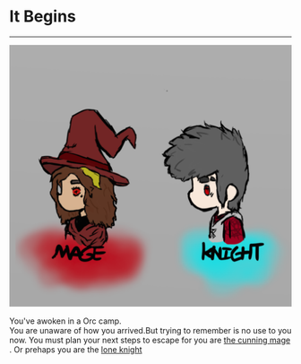 # It Begins
---
![class](CLASS.png)

You've awoken in a Orc camp.  
You are unaware of how you arrived.But trying to remember is no use to you now. You must plan your next steps to escape for you are 
 [the cunning mage ](escapesm.md). Or prehaps you are the [lone knight](knightescape.md)